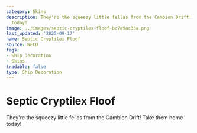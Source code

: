 ```yaml
---
category: Skins
description: They're the squeezy little fellas from the Cambion Drift! Take them home
  today!
image: ../images/septic-cryptilex-floof-bc7e9ac33a.png
last_updated: '2025-09-17'
name: Septic Cryptilex Floof
source: WFCD
tags:
- Ship Decoration
- Skins
tradable: false
type: Ship Decoration
---
```


# Septic Cryptilex Floof

They're the squeezy little fellas from the Cambion Drift! Take them home today!

